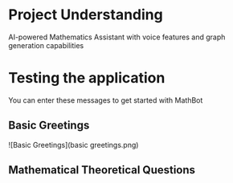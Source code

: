 # Project Understanding
AI-powered Mathematics Assistant with voice features and graph generation capabilities

# Testing the application 
You can enter these messages to get started with MathBot
## Basic Greetings
![Basic Greetings](basic greetings.png)


## Mathematical Theoretical Questions


